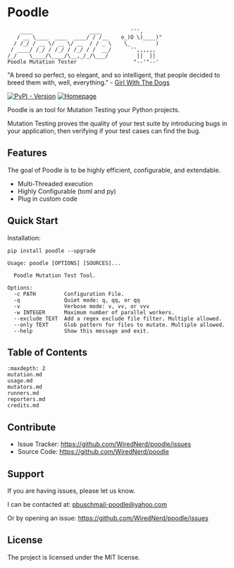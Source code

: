 # Poodle
```text
    ____                  ____         ''',
   / __ \____  ____  ____/ / /__    o_)O \)____)"
  / /_/ / __ \/ __ \/ __  / / _ \    \_        )
 / ____/ /_/ / /_/ / /_/ / /  __/      '',,,,,,
/_/    \____/\____/\__,_/_/\___/         ||  ||
Poodle Mutation Tester                  "--'"--'
```

"A breed so perfect, so elegant, and so intelligent, that people decided to breed them with, well, everything." - [Girl With The Dogs](https://www.youtube.com/@GirlWithTheDogs)

[![PyPI - Version](https://img.shields.io/pypi/v/poodle)](https://pypi.org/project/poodle)
[![Homepage](https://img.shields.io/badge/Homepage-github-white)](https://github.com/WiredNerd/poodle)

Poodle is an tool for Mutation Testing your Python projects.

Mutation Testing proves the quality of your test suite by introducing bugs in your application, then verifying if your test cases can find the bug.

## Features

The goal of Poodle is to be highly efficient, configurable, and extendable.

* Multi-Threaded execution
* Highly Configurable (toml and py)
* Plug in custom code

## Quick Start

Installation:

```
pip install poodle --upgrade
```

```
Usage: poodle [OPTIONS] [SOURCES]...

  Poodle Mutation Test Tool.

Options:
  -c PATH         Configuration File.
  -q              Quiet mode: q, qq, or qq
  -v              Verbose mode: v, vv, or vvv
  -w INTEGER      Maximum number of parallel workers.
  --exclude TEXT  Add a regex exclude file filter. Multiple allowed.
  --only TEXT     Glob pattern for files to mutate. Multiple allowed.
  --help          Show this message and exit.
```

## Table of Contents
```{toctree}
:maxdepth: 2
mutation.md
usage.md
mutators.md
runners.md
reporters.md
credits.md
```

## Contribute

- Issue Tracker: https://github.com/WiredNerd/poodle/issues
- Source Code: https://github.com/WiredNerd/poodle

## Support

If you are having issues, please let us know.

I can be contacted at: pbuschmail-poodle@yahoo.com

Or by opening an issue: https://github.com/WiredNerd/poodle/issues

## License

The project is licensed under the MIT license.